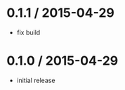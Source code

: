
0.1.1 / 2015-04-29
==================

 * fix build

0.1.0 / 2015-04-29
==================

 * initial release


